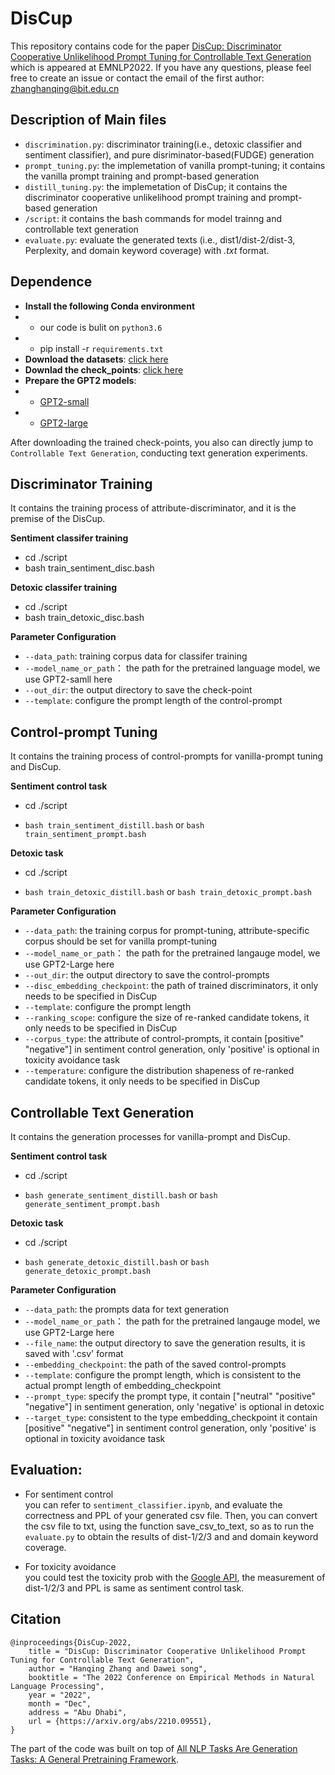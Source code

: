 
# DisCup
This repository contains code for the paper [DisCup: Discriminator Cooperative Unlikelihood Prompt Tuning for Controllable Text Generation](https://arxiv.org/abs/2210.09551) which is appeared at EMNLP2022. If you have any questions, please feel free to create an issue or contact the email of the first author: zhanghanqing@bit.edu.cn

## Description of Main files 
- `discrimination.py`: discriminator training(i.e., detoxic classifier and sentiment classifier), and pure disriminator-based(FUDGE) generation
- `prompt_tuning.py`: the implemetation of vanilla prompt-tuning; it contains the vanilla prompt training and prompt-based generation
- `distill_tuning.py`: the implemetation of DisCup; it contains the discriminator cooperative unlikelihood prompt training and prompt-based generation
- `/script`: it contains the bash commands for model trainng and controllable text generation
- `evaluate.py`: evaluate the generated texts (i.e., dist1/dist-2/dist-3, Perplexity, and domain keyword coverage) with *.txt* format.


## Dependence

- **Install the following Conda environment**
- - our code is bulit on `python3.6`
- - pip install -r `requirements.txt`
- **Download the datasets**: [click here](https://drive.google.com/file/d/1jeBGqImwkGJhEELDMUbIP4n0nAbR58Ox/view?usp=sharing)
- **Downlad the check_points**: [click here](https://drive.google.com/file/d/1k4qSpYhuS1SYWL0SVmQ6CuSH_PdAYjdc/view?usp=sharing)
- **Prepare the GPT2 models**:
- - [GPT2-small](https://huggingface.co/gpt2)
- - [GPT2-large](https://huggingface.co/gpt2-large)

After downloading the trained check-points, you also can directly jump to `Controllable Text Generation`, conducting text generation experiments.

## Discriminator Training
It contains the training process of attribute-discriminator, and it is the premise of the DisCup.


**Sentiment classifer training**
- cd ./script
- bash train_sentiment_disc.bash

**Detoxic classifer training**
- cd ./script
- bash train_detoxic_disc.bash

**Parameter Configuration** 
- `--data_path`: training corpus data for classifer training
- `--model_name_or_path`： the path for the pretrained language model, we use GPT2-samll here
- `--out_dir`: the output directory  to save the check-point
- `--template`: configure the prompt length of the control-prompt


## Control-prompt Tuning

It contains the training process of control-prompts for vanilla-prompt tuning and DisCup.

**Sentiment control task**
- cd ./script

- `bash train_sentiment_distill.bash` or `bash train_sentiment_prompt.bash`

**Detoxic task**
- cd ./script

- `bash train_detoxic_distill.bash` or `bash train_detoxic_prompt.bash`

**Parameter Configuration**

- `--data_path`:  the training corpus for prompt-tuning, attribute-specific corpus should  be set for vanilla prompt-tuning  
- `--model_name_or_path`： the path for the pretrained langauge model, we use GPT2-Large here
- `--out_dir`: the output directory to save the control-prompts
- `--disc_embedding_checkpoint`: the path of trained discriminators, it only needs to be specified in DisCup
- `--template`: configure the prompt length
- `--ranking_scope`: configure the size of re-ranked candidate tokens, it only needs to be specified in DisCup
- `--corpus_type`: the attribute of control-prompts, it contain [positive" "negative"] in sentiment control generation, only 'positive' is optional in toxicity avoidance task
- `--temperature`: configure the distribution shapeness of re-ranked candidate tokens, it only needs to be specified in DisCup


## Controllable Text Generation
It contains the generation processes for vanilla-prompt and DisCup.


**Sentiment control task**
- cd ./script

- `bash generate_sentiment_distill.bash` or `bash generate_sentiment_prompt.bash`

**Detoxic task**
- cd ./script

- `bash generate_detoxic_distill.bash` or `bash generate_detoxic_prompt.bash`


**Parameter Configuration**

- `--data_path`:  the prompts data for text generation
- `--model_name_or_path`： the path for the pretrained langauge model, we use GPT2-Large here
- `--file_name`: the output directory to save the generation results, it is saved with '.csv' format
- `--embedding_checkpoint`: the path of the saved control-prompts
- `--template`: configure the prompt length, which is consistent to the actual prompt length of embedding_checkpoint
- `--prompt_type`: specify the prompt type, it contain ["neutral" "positive" "negative"] in sentiment generation, only 'negative' is  optional in detoxic
- `--target_type`: consistent to the type embedding_checkpoint it contain [positive" "negative"] in sentiment control generation, only 'positive' is optional in toxicity avoidance task


## Evaluation:
- For sentiment control \
  you can refer to `sentiment_classifier.ipynb`, and evaluate the correctness and PPL of your generated csv file. Then, you can convert the csv file to txt, using the function save_csv_to_text, so as to run the `evaluate.py` to obtain the results of dist-1/2/3 and and domain keyword coverage.

- For toxicity avoidance \
  you could test the toxicity prob with the [Google API](https://perspectiveapi.com/), the measurement of dist-1/2/3 and  PPL is same as sentiment control task.

## Citation
```
@inproceedings{DisCup-2022,
    title = "DisCup: Discriminator Cooperative Unlikelihood Prompt Tuning for Controllable Text Generation",
    author = "Hanqing Zhang and Dawei song",
    booktitle = "The 2022 Conference on Empirical Methods in Natural Language Processing",
    year = "2022",
    month = "Dec",
    address = "Abu Dhabi",
    url = {https://arxiv.org/abs/2210.09551},
}
```

The part of the code was built on top of [All NLP Tasks Are Generation Tasks: A General Pretraining Framework](https://github.com/THUDM/P-tuning).
